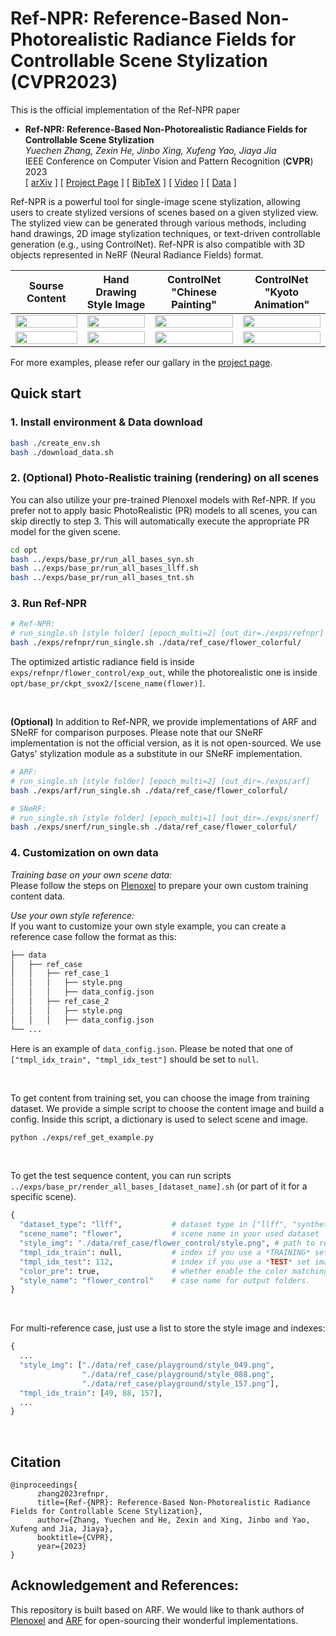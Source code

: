 # Ref-NPR: Reference-Based Non-Photorealistic Radiance Fields for Controllable Scene Stylization (CVPR2023)

This is the official implementation of the Ref-NPR paper

- **Ref-NPR: Reference-Based Non-Photorealistic Radiance Fields for Controllable Scene Stylization**   
*Yuechen Zhang, Zexin He, Jinbo Xing, Xufeng Yao, Jiaya Jia*  
IEEE Conference on Computer Vision and Pattern Recognition (**CVPR**) 2023  
[ [arXiv](https://arxiv.org/abs/2212.02766) ] [ [Project Page](https://ref-npr.github.io/) ] [ [BibTeX](./assets/bib.txt) ] [ [Video](https://youtu.be/jnsnrTwVSBw) ] [ [Data](https://drive.google.com/drive/folders/1b6L250lrBrSxfKYPmDBHuY_EP9n7WKnA?usp=share_link) ]

Ref-NPR is a powerful tool for single-image scene stylization, allowing users to create stylized versions of scenes based on a given stylized view. The stylized view can be generated through various methods, including hand drawings, 2D image stylization techniques, or text-driven controllable generation (e.g., using ControlNet). Ref-NPR is also compatible with 3D objects represented in NeRF (Neural Radiance Fields) format.


| Sourse Content                  | Hand Drawing<br> Style Image       | ControlNet<br> "Chinese Painting" | ControlNet<br>"Kyoto Animation"  |
|---------|---------|---------|---------|
| <image width="100%" src="assets/style_image_content.png"> |<image  width="100%" src="assets/style_image_colorful.png"> |<image  width="100%" src="assets/style_image_chinese.png"> | <image  width="100%" src="assets/style_image_animation.png"> |
| <image width="100%" autoplay loop muted src="assets/test_renders_path_flower_content.gif"> |<image width="100%" autoplay loop muted src="assets/test_renders_path_flower_colorful.gif"> |<image width="100%" autoplay loop muted src="assets/test_renders_path_flower_chinese.gif"> | <image width="100%" autoplay loop muted src="assets/test_renders_path_flower_animation.gif"> |


For more examples, please refer our gallary in the [project page](https://ref-npr.github.io/).

## Quick start

### 1. Install environment & Data download
```bash
bash ./create_env.sh
bash ./download_data.sh
```

### 2. (Optional) Photo-Realistic training (rendering) on all scenes
You can also utilize your pre-trained Plenoxel models with Ref-NPR. If you prefer not to apply basic PhotoRealistic (PR) models to all scenes, you can skip directly to step 3. This will automatically execute the appropriate PR model for the given scene.
```bash
cd opt
bash ../exps/base_pr/run_all_bases_syn.sh
bash ../exps/base_pr/run_all_bases_llff.sh
bash ../exps/base_pr/run_all_bases_tnt.sh
```

### 3. Run Ref-NPR
```bash
# Ref-NPR: 
# run_single.sh [style folder] [epoch_multi=2] [out_dir=./exps/refnpr]
bash ./exps/refnpr/run_single.sh ./data/ref_case/flower_colorful/
```
The optimized artistic radiance field is inside ```exps/refnpr/flower_control/exp_out```, while the photorealistic one is inside ```opt/base_pr/ckpt_svox2/[scene_name(flower)]```.

<br/>

**(Optional)** In addition to Ref-NPR, we provide implementations of ARF and SNeRF for comparison purposes. Please note that our SNeRF implementation is not the official version, as it is not open-sourced. We use Gatys' stylization module as a substitute in our SNeRF implementation.
```bash
# ARF: 
# run_single.sh [style folder] [epoch_multi=2] [out_dir=./exps/arf]
bash ./exps/arf/run_single.sh ./data/ref_case/flower_colorful/

# SNeRF: 
# run_single.sh [style folder] [epoch_multi=1] [out_dir=./exps/snerf]
bash ./exps/snerf/run_single.sh ./data/ref_case/flower_colorful/
```

### 4. Customization on own data
*Training base on your own scene data:*\
Please follow the steps on [Plenoxel](https://github.com/sxyu/svox2) to prepare your own custom training content data.

*Use your own style reference:*\
If you want to customize your own style example, you can create a reference case follow the format as this:
```bash
├── data
│   ├── ref_case
│   │   ├── ref_case_1
│   │   │   ├── style.png
│   │   │   ├── data_config.json
│   │   ├── ref_case_2
│   │   │   ├── style.png
│   │   │   ├── data_config.json
└── ...
```
Here is an example of ```data_config.json```. Please be noted that one of ```["tmpl_idx_train",
"tmpl_idx_test"]``` should be set to ```null```. 

<br/>

To get content from training set, you can choose the image from training dataset. We provide a simple script to choose the content image and build a config. Inside this script, a dictionary is used to select scene and image.
```bash
python ./exps/ref_get_example.py
```

<br/>

To get the test sequence content, you can run scripts ```../exps/base_pr/render_all_bases_[dataset_name].sh``` (or part of it for a specific scene). 
```python
{
  "dataset_type": "llff",           # dataset type in ["llff", "synthetic", "tnt"]
  "scene_name": "flower",           # scene name in your used dataset
  "style_img": "./data/ref_case/flower_control/style.png", # path to reference image
  "tmpl_idx_train": null,           # index if you use a *TRAINING* set image as reference.
  "tmpl_idx_test": 112,             # index if you use a *TEST* set image as reference.
  "color_pre": true,                # whether enable the color matching loss [default true]
  "style_name": "flower_control"    # case name for output folders.
}
```

<br/>

For multi-reference case, just use a list to store the style image and indexes:
```python
{
  ...
  "style_img": ["./data/ref_case/playground/style_049.png",
                "./data/ref_case/playground/style_088.png",
                "./data/ref_case/playground/style_157.png"],
  "tmpl_idx_train": [49, 88, 157],
  ...
}
```

<br/>

## Citation
```
@inproceedings{
      zhang2023refnpr,
      title={Ref-{NPR}: Reference-Based Non-Photorealistic Radiance Fields for Controllable Scene Stylization},
      author={Zhang, Yuechen and He, Zexin and Xing, Jinbo and Yao, Xufeng and Jia, Jiaya},
      booktitle={CVPR},
      year={2023}
}
```

## Acknowledgement and References:
This repository is built based on ARF. We would like to thank authors of [Plenoxel](https://github.com/sxyu/svox2) and [ARF](https://github.com/Kai-46/ARF-svox2) for open-sourcing their wonderful implementations.

